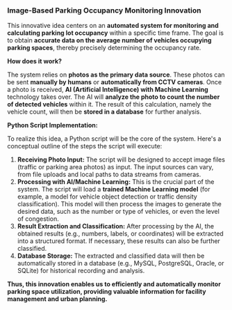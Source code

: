 ### Image-Based Parking Occupancy Monitoring Innovation

This innovative idea centers on an **automated system for monitoring and calculating parking lot occupancy** within a specific time frame. The goal is to obtain **accurate data on the average number of vehicles occupying parking spaces**, thereby precisely determining the occupancy rate.

**How does it work?**

The system relies on **photos as the primary data source**. These photos can be sent **manually by humans** or **automatically from CCTV cameras**. Once a photo is received, **AI (Artificial Intelligence) with Machine Learning** technology takes over. The AI will **analyze the photo to count the number of detected vehicles** within it. The result of this calculation, namely the vehicle count, will then be **stored in a database** for further analysis.

**Python Script Implementation:**

To realize this idea, a Python script will be the core of the system. Here's a conceptual outline of the steps the script will execute:

1.  **Receiving Photo Input:** The script will be designed to accept image files (traffic or parking area photos) as input. The input sources can vary, from file uploads and local paths to data streams from cameras.
2.  **Processing with AI/Machine Learning:** This is the crucial part of the system. The script will load a **trained Machine Learning model** (for example, a model for vehicle object detection or traffic density classification). This model will then process the images to generate the desired data, such as the number or type of vehicles, or even the level of congestion.
3.  **Result Extraction and Classification:** After processing by the AI, the obtained results (e.g., numbers, labels, or coordinates) will be extracted into a structured format. If necessary, these results can also be further classified.
4.  **Database Storage:** The extracted and classified data will then be automatically stored in a database (e.g., MySQL, PostgreSQL, Oracle, or SQLite) for historical recording and analysis.

**Thus, this innovation enables us to efficiently and automatically monitor parking space utilization, providing valuable information for facility management and urban planning.**